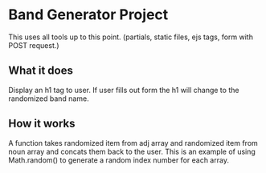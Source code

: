 # Band Generator Project

This uses all tools up to this point. (partials, static files, ejs tags, form with POST request.)

## What it does

Display an h1 tag to user. If user fills out form the h1 will change to the randomized band name.

## How it works

A function takes randomized item from adj array and randomized item from noun array and concats them back to the user. This is an example of using Math.random() to generate a random index number for each array.
